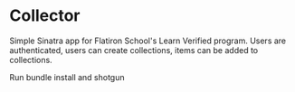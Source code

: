 # Collector

Simple Sinatra app for Flatiron School's Learn Verified program. Users are authenticated, users can create collections, items can be added to collections.

Run bundle install and shotgun


